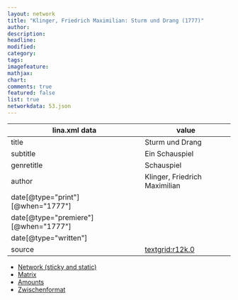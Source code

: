 ```yaml
---
layout: network
title: "Klinger, Friedrich Maximilian: Sturm und Drang (1777)"
author:
description:
headline:
modified:
category:
tags:
imagefeature: 
mathjax: 
chart: 
comments: true
featured: false
list: true
networkdata: 53.json
---
```

lina.xml data  | value
------------- | -------------
title|Sturm und Drang
subtitle|Ein Schauspiel
genretitle|Schauspiel
author|Klinger, Friedrich Maximilian
date[@type="print"][@when="1777"]|
date[@type="premiere"][@when="1777"]|
date[@type="written"]|
source|[textgrid:r12k.0](https://textgridlab.org/1.0/tgcrud-public/rest/textgrid:r12k.0/data)



* [Network (sticky and static)](/network53)
* [Matrix](/matrix53)
* [Amounts](/amounts53)
* [Zwischenformat](/lina53 )
